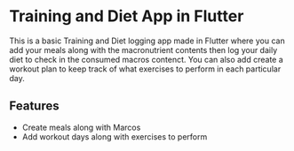 # Training and Diet App in Flutter

This is a basic Training and Diet logging app made in Flutter where you can add your meals along with the macronutrient contents then log your daily diet to check in the consumed macros contenct. You can also add create a workout plan to keep track of what exercises to perform in each particular day. 

## Features
* Create meals along with Marcos
* Add workout days along with exercises to perform
  
